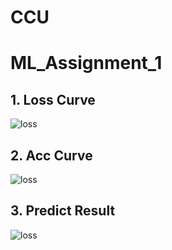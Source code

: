 # CCU
# ML_Assignment_1

## 1. Loss Curve
![loss](PIC/loss_curve.png)

## 2. Acc Curve
![loss](PIC/acc_curve.png)

## 3. Predict Result
![loss](PIC/pred_res.png)